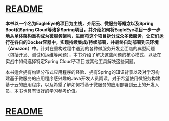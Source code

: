 
# [README](../README.md "回到 README")

**本书以一个名为EagleEye的项目为主线，介绍云、微服务等概念以及Spring Boot和Spring Cloud等诸多Spring项目，并介绍如何将EagleEye项目一步一步地从单体架构重构成为微服务架构，进而将这个项目拆分成众多微服务，让它们运行在各自的Docker容器中，实现持续集成/持续部署，并最终自动部署到云环境（Amazon）中**。针对在重构过程中遇到的各种微服务开发会面临的典型问题（包括开发、测试和运维等问题），本书介绍了解决这些问题的核心模式，以及在实战中如何选择特定Spring Cloud子项目或其他工具解决这些问题。

本书适合拥有构建分布式应用程序的经验、拥有Spring的知识背景以及对学习构建基于微服务的应用程序感兴趣的Java开发人员阅读。对于希望使用微服务构建基于云的应用程序，以及希望了解如何将基于微服务的应用部署到云上的开发人员，本书也具有很好的学习参考价值。

    

# [README](../README.md "回到 README")










